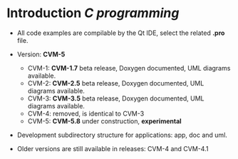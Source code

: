 # Introduction *C programming*

- All code examples are compilable by the Qt IDE, select the related **.pro** file.
- Version: **CVM-5**
  
  - CVM-1: **CVM-1.7** beta release, Doxygen documented, UML diagrams available.
  - CVM-2: **CVM-2.5** beta release, Doxygen documented, UML diagrams available.
  - CVM-3: **CVM-3.5** beta release, Doxygen documented, UML diagrams available.
  - CVM-4: removed, is identical to CVM-3
  - CVM-5: **CVM-5.8** under construction, **experimental**

- Development subdirectory structure for applications: app, doc and uml.
  
- Older versions are still available in releases: CVM-4 and CVM-4.1
